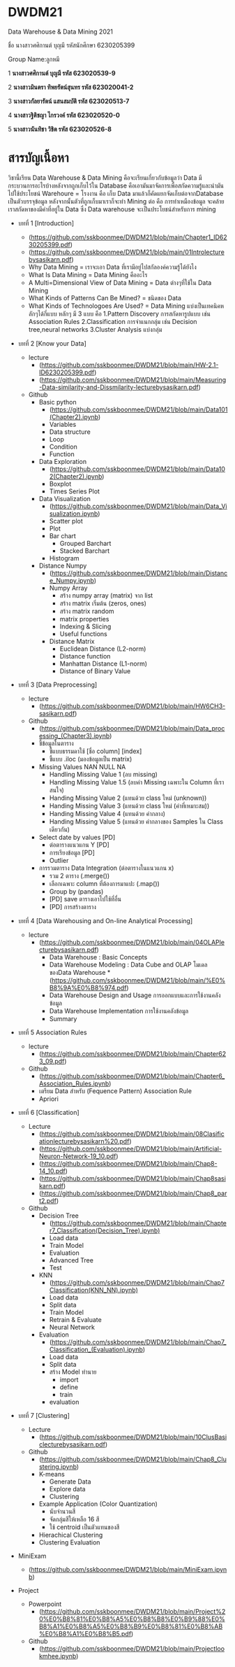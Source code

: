 # DWDM21
Data Warehouse &amp;  Data Mining 2021

ชื่อ นางสาวศศิกานต์  บุญมี รหัสนักศึกษา 6230205399

Group Name:ลูกหมี

1 **นางสาวศศิกานต์ บุญมี
รหัส 623020539-9**

2 **นางสาวมินตรา ทิพยรัตน์สุนทร
รหัส 623020041-2**

3 **นางสาวกัลยารัตน์ แสนสมบัติ
รหัส 623020513-7**

4 **นางสาวฐิติชญา ไกรวงค์
รหัส 623020520-0**

5 **นางสาวนันทิชา วิชิต
รหัส 623020526-8**

# สารบัญเนื้อหา

วิชานี้เรียน Data Warehouse & Data Mining คือจะเรียนเกี่ยวกับข้อมูลว่า Data มีกระบวนการอะไรบ้างหลังจากถูกเก็บไว้ใน Database คือเอามันมาจัดการเพื่อสกัดความรู้และนำมันไปใช้ประโยชน์
Warehoure = โรงงาน คือ เก็บ Data มาแล้วก็คัดแยกจัดเก็บต่อจากDatabase เป็นตัวบรรจุข้อมูล หลังจากนั้นตัวที่ถูกเก็บมาเราก็จะทำ Mining ต่อ คือ การทำเหมืองข้อมูล จะคล้ายเราสกัดหาของมีค่าที่อยู่ใน Data 
ซึ่ง Data warehouse จะเป็นประโยชน์สำหรับการ mining

* บทที่ 1 [Introduction]
  * (https://github.com/sskboonmee/DWDM21/blob/main/Chapter1_ID6230205399.pdf)
  * (https://github.com/sskboonmee/DWDM21/blob/main/01Introlecturebysasikarn.pdf)
  * Why Data Mining = เราจะเอา Data ที่เรามีอยู่ไปสกัลองค์ความรู้ได้ยังไง 
  * What Is Data Mining = Data Mining คืออะไร
  * A Multi=Dimensional View of Data Mining = Data ต่างๆที่ใช้ใน Data Mining 
  * What Kinds of Patterns Can Be Mined? = ชนิดของ Data 
  * What Kinds of Technologoes Are Used? = Data Mining แบ่งเป็นเทคนิคหลักๆได้กี่แบบ
    หลักๆ มี 3 แบบ คือ 
    1.Pattern Discovery การสกัดหารูปแบบ  เช่น Association Rules 
    2.Classification การจำแนกกลุ่ม เช่น Decision tree,neural networks 
    3.Cluster Analysis แบ่งกลุ่ม 

* บทที่ 2 [Know your Data] 
  * lecture
     * (https://github.com/sskboonmee/DWDM21/blob/main/HW-2.1-ID6230205399.pdf)
     * (https://github.com/sskboonmee/DWDM21/blob/main/Measuring-Data-similarity-and-Dissmilarity-lecturebysasikarn.pdf)
  * Github 
     * Basic python
       * (https://github.com/sskboonmee/DWDM21/blob/main/Data101(Chapter2).ipynb)
       * Variables
       * Data structure
       * Loop
       * Condition
       * Function
     * Data Exploration
       * (https://github.com/sskboonmee/DWDM21/blob/main/Data102(Chapter2).ipynb) 
       * Boxplot
       * Times Series Plot 
     * Data Visualization 
       * (https://github.com/sskboonmee/DWDM21/blob/main/Data_Visualization.ipynb)
       * Scatter plot
       * Plot
       * Bar chart
         * Grouped Barchart
         * Stacked Barchart
       * Histogram 
     * Distance Numpy
       * (https://github.com/sskboonmee/DWDM21/blob/main/Distance_Numpy.ipynb)
       * Numpy Array
         * สร้าง numpy array (matrix) จาก list
         * สร้าง matrix เริ่มต้น (zeros, ones)
         * สร้าง matrix random 
         * matrix properties
         * Indexing & Slicing
         * Useful functions
       * Distance Matrix
         * Euclidean Distance (L2-norm)
         * Distance function
         * Manhattan Distance (L1-norm)
         * Distance of Binary Value
* บทที่ 3 [Data Preprocessing]
  * lecture  
     * (https://github.com/sskboonmee/DWDM21/blob/main/HW6CH3-sasikarn.pdf)
  * Github
     * (https://github.com/sskboonmee/DWDM21/blob/main/Data_processing_(Chapter3).ipynb)
     * ชี้ข้อมูลในตาราง
       * ชี้แบบธรรมดาใช้ [ชื่อ column] [index]
       * ชี้แบบ .iloc (มองข้อมูลเป็น matrix)
     * Missing Values NAN NULL NA
       * Handling Missing Value 1 (ลบ missing)
       * Handling Missing Value 1.5 (ลบค่า Missing เฉพาะใน Column ที่เราสนใจ)
       * Handing Missing Value 2 (แทนด้วย class ใหม่ (unknown))
       * Handing Missing Value 3 (แทนด้วย class ใหม่ (ค่าที่เหมาะสม))
       * Handing Missing Value 4 (แทนด้วย ค่ากลาง)
       * Handing Missing Value 5 (แทนด้วย ค่ากลางของ Samples ใน Class เดียวกัน)
     * Select date by values [PD]
       * ต่อตารางแนวแกน Y [PD]
       * การเรียงข้อมูล [PD]
       * Outlier
     * การรวมตาราง Data Integration (ต่อตารางในแนวแกน x)
       * รวม 2 ตาราง (.merge())
       * เลือกเฉพาะ column ที่ต้องการมาแปะ (.map())
       * Group by (pandas)
       * [PD] save ตารางเอาไปใช้ที่อื่น
       * [PD] การสร้างตาราง
* บทที่ 4 [Data Warehousing and On-line Analytical Processing]
  * lecture 
    * (https://github.com/sskboonmee/DWDM21/blob/main/04OLAPlecturebysasikarn.pdf) 
      * Data Warehouse : Basic Concepts 
      * Data Warehouse Modeling : Data Cube and OLAP  โมเดลของData Warehouse
       *(https://github.com/sskboonmee/DWDM21/blob/main/%E0%B8%9A%E0%B8%974.pdf)
      * Data Warehouse Design and Usage การออกแบบและการใช้งานคลังข้อมูล
      * Data Warehouse Implementation การใช้งานคลังข้อมูล
      * Summary 
* บทที่ 5 Association Rules
  * lecture
    * (https://github.com/sskboonmee/DWDM21/blob/main/Chapter623_09.pdf)  
  * Github 
    * (https://github.com/sskboonmee/DWDM21/blob/main/Chapter6_Association_Rules.ipynb)  
    * เตรียม Data สำหรับ (Fequence Pattern) Association Rule
    * Apriori
* บทที่ 6 [Classification]
  * Lecture
    * (https://github.com/sskboonmee/DWDM21/blob/main/08Clasificationlecturebysasikarn%20.pdf)
    * (https://github.com/sskboonmee/DWDM21/blob/main/Artificial-Neuron-Network-19_10.pdf)
    * (https://github.com/sskboonmee/DWDM21/blob/main/Chap8-14_10.pdf)  
    * (https://github.com/sskboonmee/DWDM21/blob/main/Chap8sasikarn.pdf) 
    * (https://github.com/sskboonmee/DWDM21/blob/main/Chap8_part2.pdf) 
  * Github
    * Decision Tree
      * (https://github.com/sskboonmee/DWDM21/blob/main/Chapter7_Classification(Decision_Tree).ipynb)
      * Load data
      * Train Model
      * Evaluation
      * Advanced Tree
      * Test
    * KNN
      * (https://github.com/sskboonmee/DWDM21/blob/main/Chap7Classification(KNN_NN).ipynb)
      * Load data
      * Split data
      * Train Model 
      * Retrain & Evaluate
      * Neural Network
    * Evaluation
      * (https://github.com/sskboonmee/DWDM21/blob/main/Chap7_Classification_(Evaluation).ipynb)
      * Load data
      * Split data     
      * สร้าง Model ทำนาย
        * import
        * define
        * train
      * evaluation
* บทที่ 7 [Clustering]  
  * Lecture
    * (https://github.com/sskboonmee/DWDM21/blob/main/10ClusBasiclecturebysasikarn.pdf)
  * Github
    * (https://github.com/sskboonmee/DWDM21/blob/main/Chap8_Clustering.ipynb) 
    * K-means
      * Generate Data    
      * Explore data
      * Clustering
    * Example Application (Color Quantization)
      * นับจำนวนสี
      * จัดกลุ่มสีให้เหลือ 16 สี
      * ใช้ centroid เป็นตัวแทนของสี
    * Hierachical Clustering
    * Clustering Evaluation
* MiniExam
  * (https://github.com/sskboonmee/DWDM21/blob/main/MiniExam.ipynb) 
* Project
  * Powerpoint  
    * (https://github.com/sskboonmee/DWDM21/blob/main/Project%20%E0%B8%81%E0%B8%A5%E0%B8%B8%E0%B9%88%E0%B8%A1%E0%B8%A5%E0%B8%B9%E0%B8%81%E0%B8%AB%E0%B8%A1%E0%B8%B5.pdf)  
  * Github
    * (https://github.com/sskboonmee/DWDM21/blob/main/Projectlookmhee.ipynb)

